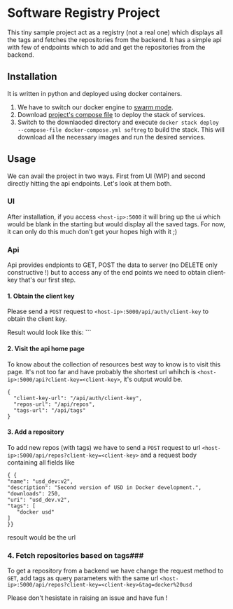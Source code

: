 # Software Registry Project #

This tiny sample project act as a registry (not a real one) which displays all the tags and fetches the repositories from the backend. It has a simple api with few of endpoints which to add and get the repositories from the backend.


## Installation ##

It is written in python and deployed using docker containers.

1. We have to switch our docker engine to [swarm mode](https://docs.docker.com/engine/swarm/swarm-tutorial/ "swarm mode").
2. Download [project's compose file](https://github.com/DayDreamer3d/registry_project/blob/master/docker-compose.yml "project's compose file") to deploy the stack of services.
3. Switch to the downlaoded directory and execute `docker stack deploy  --compose-file docker-compose.yml softreg` to build the stack. This will download all the necessary images and run the desired services.

## Usage ##

We can avail the project in two ways. First from UI (WIP) and second directly hitting the api endpoints.
Let's look at them both.

### UI ###

After installation, if you access `<host-ip>:5000` it will bring up the ui which would be blank in the starting but would display all the saved tags. For now, it can only do this much don't get your hopes high with it ;)

### Api ###

Api provides endpionts to GET, POST the data to server (no DELETE only constructive !) but to access any of the end points we need to obtain client-key that's our first step.

#### 1. Obtain the client key ####
Please send a `POST` request to `<host-ip>:5000/api/auth/client-key` to obtain the client key.

Result would look like this: ```

#### 2. Visit the api home page ####
To know about the collection of resources best way to know is to visit this page. It's not too far and have probably the shortest url whihch is `<host-ip>:5000/api?client-key=<client-key>`, it's output would be.

    {
      "client-key-url": "/api/auth/client-key", 
      "repos-url": "/api/repos", 
      "tags-url": "/api/tags"
    }


#### 3. Add a repository ####
To add new repos (with tags) we have to send a `POST` request to url `<host-ip>:5000/api/repos?client-key=<client-key>` and a request body containing all fields like
    
    { {
    "name": "usd_dev:v2",
    "description": "Second version of USD in Docker development.",
    "downloads": 250,
    "uri": "usd_dev.v2",
    "tags": [
       "docker usd"
    ]
    }}

resoult would be the url 

### 4. Fetch repositories based on tags###

To get a repository from a backend we have change the request method to `GET`, add tags as query parameters with the same url `<host-ip>:5000/api/repos?client-key=<client-key>&tag=docker%20usd` 

Please don't hesistate in raising an issue and have fun !
